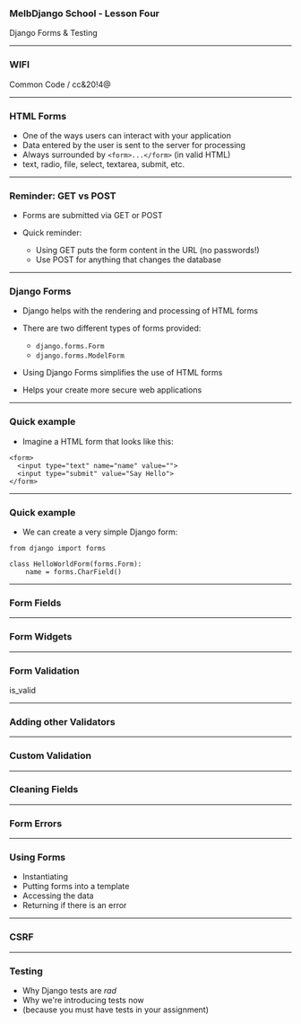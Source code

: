 ### MelbDjango School - Lesson Four

Django Forms & Testing

---

### WIFI

Common Code / cc&20!4@

---

### HTML Forms

- One of the ways users can interact with your application
- Data entered by the user is sent to the server for processing
- Always surrounded by `<form>...</form>` (in valid HTML)
- text, radio, file, select, textarea, submit, etc.

---

### Reminder: GET vs POST

- Forms are submitted via GET or POST

- Quick reminder:
  - Using GET puts the form content in the URL (no passwords!)
  - Use POST for anything that changes the database

---

### Django Forms

- Django helps with the rendering and processing of HTML forms

- There are two different types of forms provided:
  - `django.forms.Form`
  - `django.forms.ModelForm`

- Using Django Forms simplifies the use of HTML forms
- Helps your create more secure web applications

---

### Quick example

- Imagine a HTML form that looks like this:

```
<form>
  <input type="text" name="name" value="">
  <input type="submit" value="Say Hello">
</form>
```

---

### Quick example

- We can create a very simple Django form:

```
from django import forms

class HelloWorldForm(forms.Form):
    name = forms.CharField()
```

---
### Form Fields

---

### Form Widgets

---

### Form Validation

is_valid

---

### Adding other Validators

---

### Custom Validation

---

### Cleaning Fields

---

### Form Errors

---

### Using Forms

- Instantiating
- Putting forms into a template
- Accessing the data
- Returning if there is an error

---

### CSRF

---

### Testing

- Why Django tests are _rad_
- Why we're introducing tests now
- (because you must have tests in your assignment)
